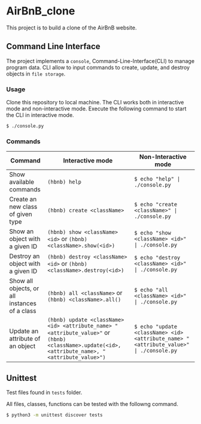 AirBnB_clone
====

This project is to build a clone of the AirBnB website. 

## Command Line Interface
The project implements a `console`, Command-Line-Interface(CLI) to manage program data. CLI allow to input commands to create, update, and destroy objects in `file storage`.

### Usage
Clone this repository to local machine. The CLI works both in interactive mode and non-interactive mode. Execute the following command to start the CLI in interactive mode. 

```bash
$ ./console.py
```
### Commands
Command | Interactive mode | Non-Interactive mode
------- | ------- | -------
Show available commands | `(hbnb) help` | `$ echo "help" \| ./console.py`
Create an new class of given type| ```(hbnb) create <className>``` | `$ echo "create <className>" \| ./console.py`
Show an object with a given ID | ```(hbnb) show <className> <id>``` or ```(hbnb) <className>.show(<id>)``` | `$ echo "show <className> <id>" \| ./console.py`
Destroy an object with a given ID | ```(hbnb) destroy <className> <id>``` or ```(hbnb) <className>.destroy(<id>)``` | `$ echo "destroy <className> <id>" \| ./console.py`
Show all objects, or all instances of a class | ```(hbnb) all <className>``` or ```(hbnb) <className>.all()``` | `$ echo "all <className> <id>" \| ./console.py`
Update an attribute of an object | ```(hbnb) update <className> <id> <attribute_name> "<attribute_value>"``` or ```(hbnb) <className>.update(<id>, <attribute_name>, "<attribute_value>")``` | `$ echo "update <className> <id> <attribute_name> "<attribute_value>" \| ./console.py`




## Unittest
Test files found in `tests` folder.

All  files, classes, functions can be tested with the followng command.
```bash
$ python3 -m unittest discover tests
```


